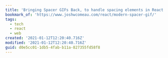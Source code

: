 ```yaml
---
title: 'Bringing Spacer GIFs Back, to handle spacing elements in React and CSS'
bookmark_of: 'https://www.joshwcomeau.com/react/modern-spacer-gif/'
tags:
  - tech
  - react
  - web
created: '2021-01-12T12:20:40.716Z'
modified: '2021-01-12T12:20:40.716Z'
guid: d0e5cc01-1db5-4fab-b11a-827355fd58f8
---
```

 
